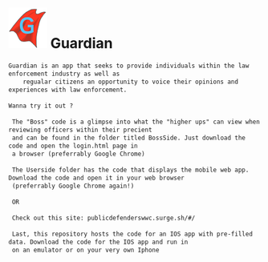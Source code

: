 


  
  <h1><img src="images/Guardian_Logo-2.png"></img>  Guardian </h1> 
   
    
    Guardian is an app that seeks to provide individuals within the law enforcement industry as well as 
        regualar citizens an opportunity to voice their opinions and experiences with law enforcement. 
    
    Wanna try it out ?
     
     The "Boss" code is a glimpse into what the "higher ups" can view when reviewing officers within their precient
     and can be found in the folder titled BossSide. Just download the code and open the login.html page in
     a browser (preferrably Google Chrome)
     
     The Userside folder has the code that displays the mobile web app. Download the code and open it in your web browser
     (preferrably Google Chrome again!)
     
     OR
    
     Check out this site: publicdefenderswwc.surge.sh/#/  

     Last, this repository hosts the code for an IOS app with pre-filled data. Download the code for the IOS app and run in
     on an emulator or on your very own Iphone
  
  

